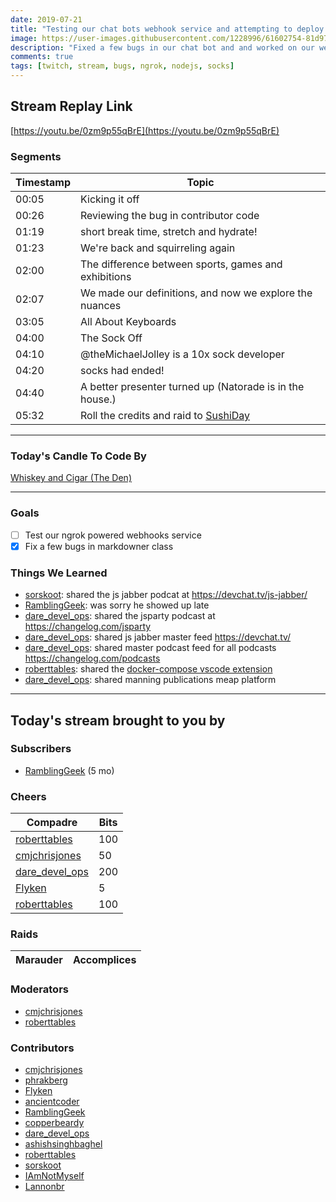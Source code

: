 ```yaml
---
date: 2019-07-21
title: "Testing our chat bots webhook service and attempting to deploy it all to Azure."
image: https://user-images.githubusercontent.com/1228996/61602754-81d97380-ac00-11e9-9628-407afb3d0fa9.png
description: "Fixed a few bugs in our chat bot and and worked on our webhook service.  Lots of squirrels today as we discussed the difference in sports, games & exhibitions and brought a strong sock game."
comments: true
tags: [twitch, stream, bugs, ngrok, nodejs, socks]
---
```


## Stream Replay Link

[https://youtu.be/0zm9p55qBrE](https://youtu.be/0zm9p55qBrE)

<!--more-->

### Segments

| Timestamp | Topic
| ---       | ---
| 00:05      | Kicking it off |
| 00:26    | Reviewing the bug in contributor code |
| 01:19    | short break time, stretch and hydrate! |
| 01:23     | We're back and squirreling again |
| 02:00 | The difference between sports, games and exhibitions |
| 02:07 | We made our definitions, and now we explore the nuances |
| 03:05 | All About Keyboards |
| 04:00 | The Sock Off |
| 04:10 | @theMichaelJolley is a 10x sock developer |
| 04:20 | socks had ended! |
| 04:40 | A better presenter turned up (Natorade is in the house.) |
| 05:32 | Roll the credits and raid to [SushiDay](https://twitch.tv/sushiday) |

---

### Today's Candle To Code By

[Whiskey and Cigar (The Den)](https://amzn.to/30ttzO6)

---

### Goals

- [ ] Test our ngrok powered webhooks service
- [x] Fix a few bugs in markdowner class

### Things We Learned

- [sorskoot](https://twitch.tv/sorskoot): shared the js jabber podcat at https://devchat.tv/js-jabber/
- [RamblingGeek](https://twitch.tv/ramblinggeek): was sorry he showed up late
- [dare_devel_ops](https://twitch.tv/dare_devel_ops): shared the jsparty podcast at https://changelog.com/jsparty
- [dare_devel_ops](https://twitch.tv/dare_devel_ops): shared js jabber master feed https://devchat.tv/
- [dare_devel_ops](https://twitch.tv/dare_devel_ops): shared master podcast feed for all podcasts https://changelog.com/podcasts
- [roberttables](https://twitch.tv/roberttables): shared the [docker-compose vscode extension](https://marketplace.visualstudio.com/items?itemname=p1c2u.docker-compose)
- [dare_devel_ops](https://twitch.tv/dare_devel_ops): shared manning publications meap platform

---

## Today's stream brought to you by

### Subscribers

- [RamblingGeek](https://twitch.tv/ramblinggeek) (5 mo)

### Cheers

| Compadre            | Bits        |
| ---                 | ---         |
| [roberttables](https://twitch.tv/roberttables) | 100 |
| [cmjchrisjones](https://twitch.tv/cmjchrisjones) | 50 |
| [dare_devel_ops](https://twitch.tv/dare_devel_ops) | 200 |
| [Flyken](https://twitch.tv/flyken) | 5 |
| [roberttables](https://twitch.tv/roberttables) | 100 |

### Raids

| Marauder            | Accomplices |
| ---                 | ---         |

### Moderators

- [cmjchrisjones](https://twitch.tv/cmjchrisjones)
- [roberttables](https://twitch.tv/roberttables)

### Contributors

- [cmjchrisjones](https://twitch.tv/cmjchrisjones)
- [phrakberg](https://twitch.tv/phrakberg)
- [Flyken](https://twitch.tv/flyken)
- [ancientcoder](https://twitch.tv/ancientcoder)
- [RamblingGeek](https://twitch.tv/ramblinggeek)
- [copperbeardy](https://twitch.tv/copperbeardy)
- [dare_devel_ops](https://twitch.tv/dare_devel_ops)
- [ashishsinghbaghel](https://twitch.tv/ashishsinghbaghel)
- [roberttables](https://twitch.tv/roberttables)
- [sorskoot](https://twitch.tv/sorskoot)
- [IAmNotMyself](https://twitch.tv/iamnotmyself)
- [Lannonbr](https://twitch.tv/lannonbr)
